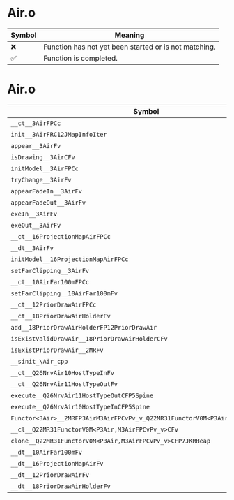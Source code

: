 # Air.o
| Symbol | Meaning 
| ------------- | ------------- 
| :x: | Function has not yet been started or is not matching. 
| :white_check_mark: | Function is completed. 


# Air.o
| Symbol | Decompiled? |
| ------------- | ------------- |
| `__ct__3AirFPCc` | :white_check_mark: |
| `init__3AirFRC12JMapInfoIter` | :white_check_mark: |
| `appear__3AirFv` | :white_check_mark: |
| `isDrawing__3AirCFv` | :white_check_mark: |
| `initModel__3AirFPCc` | :white_check_mark: |
| `tryChange__3AirFv` | :white_check_mark: |
| `appearFadeIn__3AirFv` | :white_check_mark: |
| `appearFadeOut__3AirFv` | :white_check_mark: |
| `exeIn__3AirFv` | :white_check_mark: |
| `exeOut__3AirFv` | :white_check_mark: |
| `__ct__16ProjectionMapAirFPCc` | :white_check_mark: |
| `__dt__3AirFv` | :white_check_mark: |
| `initModel__16ProjectionMapAirFPCc` | :white_check_mark: |
| `setFarClipping__3AirFv` | :white_check_mark: |
| `__ct__10AirFar100mFPCc` | :white_check_mark: |
| `setFarClipping__10AirFar100mFv` | :white_check_mark: |
| `__ct__12PriorDrawAirFPCc` | :white_check_mark: |
| `__ct__18PriorDrawAirHolderFv` | :white_check_mark: |
| `add__18PriorDrawAirHolderFP12PriorDrawAir` | :white_check_mark: |
| `isExistValidDrawAir__18PriorDrawAirHolderCFv` | :white_check_mark: |
| `isExistPriorDrawAir__2MRFv` | :white_check_mark: |
| `__sinit_\Air_cpp` | :white_check_mark: |
| `__ct__Q26NrvAir10HostTypeInFv` | :white_check_mark: |
| `__ct__Q26NrvAir11HostTypeOutFv` | :white_check_mark: |
| `execute__Q26NrvAir11HostTypeOutCFP5Spine` | :white_check_mark: |
| `execute__Q26NrvAir10HostTypeInCFP5Spine` | :white_check_mark: |
| `Functor<3Air>__2MRFP3AirM3AirFPCvPv_v_Q22MR31FunctorV0M<P3Air,M3AirFPCvPv_v>` | :white_check_mark: |
| `__cl__Q22MR31FunctorV0M<P3Air,M3AirFPCvPv_v>CFv` | :white_check_mark: |
| `clone__Q22MR31FunctorV0M<P3Air,M3AirFPCvPv_v>CFP7JKRHeap` | :white_check_mark: |
| `__dt__10AirFar100mFv` | :white_check_mark: |
| `__dt__16ProjectionMapAirFv` | :white_check_mark: |
| `__dt__12PriorDrawAirFv` | :white_check_mark: |
| `__dt__18PriorDrawAirHolderFv` | :white_check_mark: |
